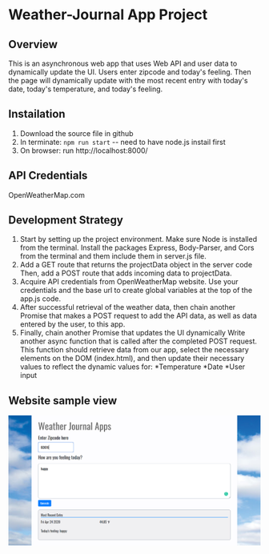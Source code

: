 # Weather-Journal App Project

## Overview
This is an asynchronous web app that uses Web API and user data to dynamically update the UI. Users enter zipcode and today's feeling. Then the page will dynamically update with the most recent entry with today's date, today's temperature, and today's feeling.


## Instailation
1. Download the source file in github
2. In terminate: `npm run start` -- need to have node.js instail first
3. On browser: run http://localhost:8000/

## API Credentials
OpenWeatherMap.com

## Development Strategy
1. Start by setting up the project environment. Make sure Node is installed from the terminal. Install the packages Express, Body-Parser, and Cors from the terminal and them include them in server.js file.
2. Add a GET route that returns the projectData object in the server code Then, add a POST route that adds incoming data to projectData.
3. Acquire API credentials from OpenWeatherMap website. Use your credentials and the base url to create global variables at the top of the app.js code.
4. After successful retrieval of the weather data, then chain another Promise that makes a POST request to add the API data, as well as data entered by the user, to this app.
5. Finally, chain another Promise that updates the UI dynamically Write another async function that is called after the completed POST request. This function should retrieve data from our app, select the necessary elements on the DOM (index.html), and then update their necessary values to reflect the dynamic values for:
*Temperature
*Date
*User input

## Website sample view
![](website/image/weatherJournalApp.PNG)
